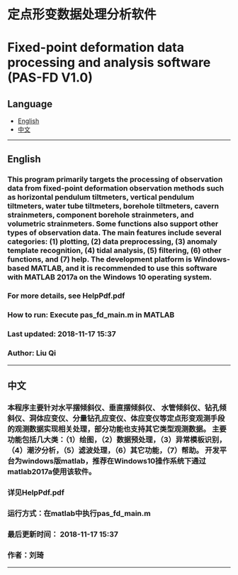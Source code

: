 # 定点形变数据处理分析软件
# Fixed-point deformation data processing and analysis software (PAS-FD V1.0)
## Language

- [English](#english)
- [中文](#中文)

---

## English
### This program primarily targets the processing of observation data from fixed-point deformation observation methods such as horizontal pendulum tiltmeters, vertical pendulum tiltmeters, water tube tiltmeters, borehole tiltmeters, cavern strainmeters, component borehole strainmeters, and volumetric strainmeters. Some functions also support other types of observation data. The main features include several categories: (1) plotting, (2) data preprocessing, (3) anomaly template recognition, (4) tidal analysis, (5) filtering, (6) other functions, and (7) help. The development platform is Windows-based MATLAB, and it is recommended to use this software with MATLAB 2017a on the Windows 10 operating system.
### For more details, see HelpPdf.pdf
### How to run: Execute pas_fd_main.m in MATLAB
### Last updated: 2018-11-17 15:37
### Author: Liu Qi

---

## 中文
### 本程序主要针对水平摆倾斜仪、垂直摆倾斜仪、 水管倾斜仪、钻孔倾斜仪、洞体应变仪、分量钻孔应变仪、体应变仪等定点形变观测手段的观测数据实现相关处理，部分功能也支持其它类型观测数据。 主要功能包括几大类：（1）绘图，（2）数据预处理，（3）异常模板识别，（4）潮汐分析，（5）滤波处理，（6）其它功能，（7）帮助。 开发平台为windows版matlab，推荐在Windows10操作系统下通过 matlab2017a使用该软件。
### 详见HelpPdf.pdf
### 运行方式：在matlab中执行pas_fd_main.m
### 最后更新时间： 2018-11-17 15:37
### 作者：刘琦

---
